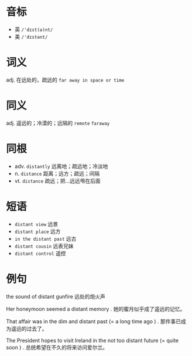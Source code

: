# 音标

- 英 `/'dɪst(ə)nt/`
- 美 `/'dɪstənt/`

# 词义

adj. 在远处的，疏远的
`far away in space or time`

# 同义

adj. 遥远的；冷漠的；远隔的
`remote` `faraway`

# 同根

- adv. `distantly` 远离地；疏远地；冷淡地
- n. `distance` 距离；远方；疏远；间隔
- vt. `distance` 疏远；把…远远甩在后面

# 短语

- `distant view` 远景
- `distant place` 远方
- `in the distant past` 远古
- `distant cousin` 远表兄妹
- `distant control` 遥控

# 例句

the sound of distant gunfire
远处的炮火声

Her honeymoon seemed a distant memory .
她的蜜月似乎成了遥远的记忆。

That affair was in the dim and distant past (= a long time ago ) .
那件事已成为遥远的过去了。

The President hopes to visit Ireland in the not too distant future (= quite soon ) .
总统希望在不久的将来访问爱尔兰。


